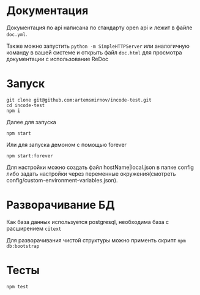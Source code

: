 # Документация
Документация по api написана по стандарту open api и лежит в файле `doc.yml`.

Также можно запустить `python -m SimpleHTTPServer` или аналогичную команду в вашей системе и открыть файл `doc.html` для просмотра документации с использование ReDoc

# Запуск

```
git clone git@github.com:artemsmirnov/incode-test.git
cd incode-test
npm i
```

Далее для запуска
```
npm start
```

Или для запуска демоном с помощью forever
```
npm start:forever
```

Для настройки можно создать файл hostName|local.json в папке config либо задать настройки через переменные окружения(смотреть config/custom-environment-variables.json).

# Разворачивание БД
Как база данных используется postgresql, необходима база с расширением `citext`

Для разворачивания чистой структуры можно применть скрипт `npm db:bootstrap`

# Тесты
```
npm test
```
